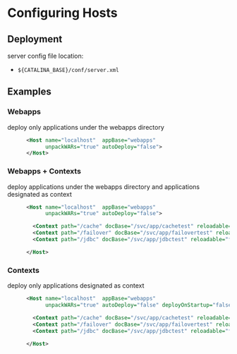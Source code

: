# Configuring Hosts

## Deployment

server config file location:

- `${CATALINA_BASE}/conf/server.xml`

## Examples

### Webapps

deploy only applications under the webapps directory

```xml
      <Host name="localhost"  appBase="webapps"
            unpackWARs="true" autoDeploy="false">
      </Host>
```

### Webapps + Contexts

deploy applications under the webapps directory and applications designated as context

```xml
      <Host name="localhost"  appBase="webapps"
            unpackWARs="true" autoDeploy="false">

        <Context path="/cache" docBase="/svc/app/cachetest" reloadable="false"/>
        <Context path="/failover" docBase="/svc/app/failovertest" reloadable="false"/>
        <Context path="/jdbc" docBase="/svc/app/jdbctest" reloadable="false"/>

      </Host>
```

### Contexts

deploy only applications designated as context

```xml
      <Host name="localhost"  appBase="webapps"
            unpackWARs="true" autoDeploy="false" deployOnStartup="false">

        <Context path="/cache" docBase="/svc/app/cachetest" reloadable="false"/>
        <Context path="/failover" docBase="/svc/app/failovertest" reloadable="false"/>
        <Context path="/jdbc" docBase="/svc/app/jdbctest" reloadable="false"/>

      </Host>
```
